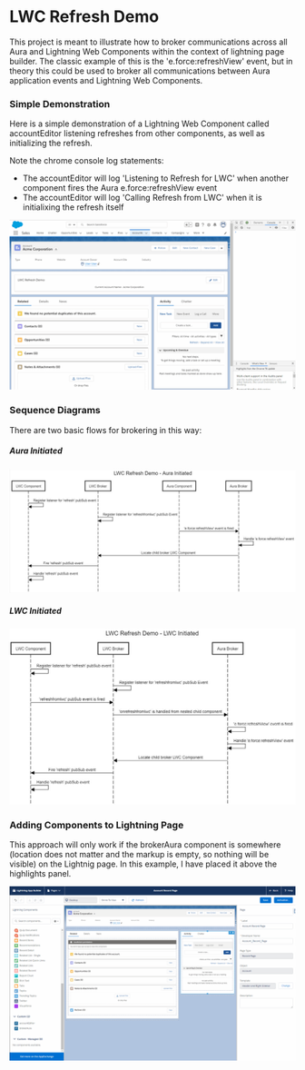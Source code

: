 # LWC Refresh Demo

This project is meant to illustrate how to broker communications across all Aura and Lightning Web Components within the context of lightning page builder. The classic example of this is the 'e.force:refreshView' event, but in theory this could be used to broker all communications between Aura application events and Lightning Web Components.


### Simple Demonstration
Here is a simple demonstration of a Lightning Web Component called accountEditor listening refreshes from other components, as well as initializing the refresh.

Note the chrome console log statements: 
* The accountEditor will log 'Listening to Refresh for LWC' when another component fires the Aura e.force:refreshView event
* The accountEditor will log 'Calling Refresh from LWC' when it is initialixing the refresh itself

![Lightning Page](demo/refreshDemo.gif)

### Sequence Diagrams
There are two basic flows for brokering in this way:

##### Aura Initiated
![Aura Initiated](demo/LWC%20Refresh%20Demo%20-%20Aura%20Initiated.JPG)

##### LWC Initiated
![LWC Initiated](demo/LWC%20Refresh%20Demo%20-%20LWC%20Initiated.JPG)


### Adding Components to Lightning Page
This approach will only work if the brokerAura component is somewhere (location does not matter and the markup is empty, so nothing will be visible) on the Lightnig page.
In this example, I have placed it above the highlights panel.

![Lightning Page](demo/LightningPageBuilder.gif)
